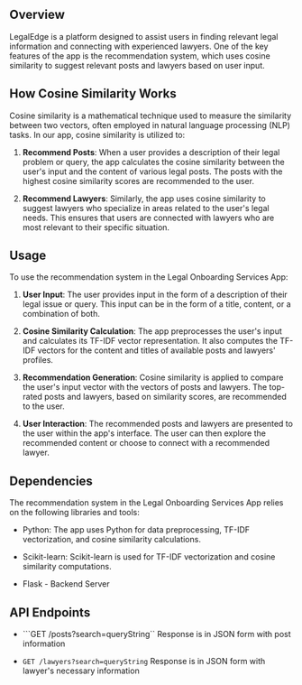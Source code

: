 ## Overview

LegalEdge is a platform designed to assist users in finding relevant legal information and connecting with experienced lawyers. One of the key features of the app is the recommendation system, which uses cosine similarity to suggest relevant posts and lawyers based on user input.

## How Cosine Similarity Works

Cosine similarity is a mathematical technique used to measure the similarity between two vectors, often employed in natural language processing (NLP) tasks. In our app, cosine similarity is utilized to:

1. **Recommend Posts**: When a user provides a description of their legal problem or query, the app calculates the cosine similarity between the user's input and the content of various legal posts. The posts with the highest cosine similarity scores are recommended to the user.

2. **Recommend Lawyers**: Similarly, the app uses cosine similarity to suggest lawyers who specialize in areas related to the user's legal needs. This ensures that users are connected with lawyers who are most relevant to their specific situation.

## Usage

To use the recommendation system in the Legal Onboarding Services App:

1. **User Input**: The user provides input in the form of a description of their legal issue or query. This input can be in the form of a title, content, or a combination of both.

2. **Cosine Similarity Calculation**: The app preprocesses the user's input and calculates its TF-IDF vector representation. It also computes the TF-IDF vectors for the content and titles of available posts and lawyers' profiles.

3. **Recommendation Generation**: Cosine similarity is applied to compare the user's input vector with the vectors of posts and lawyers. The top-rated posts and lawyers, based on similarity scores, are recommended to the user.

4. **User Interaction**: The recommended posts and lawyers are presented to the user within the app's interface. The user can then explore the recommended content or choose to connect with a recommended lawyer.


## Dependencies

The recommendation system in the Legal Onboarding Services App relies on the following libraries and tools:

- Python: The app uses Python for data preprocessing, TF-IDF vectorization, and cosine similarity calculations.

- Scikit-learn: Scikit-learn is used for TF-IDF vectorization and cosine similarity computations.

- Flask - Backend Server 

## API Endpoints

* ```GET /posts?search=queryString``
Response is in JSON form with post information


* ```GET /lawyers?search=queryString```
Response is in JSON form with lawyer's necessary information


